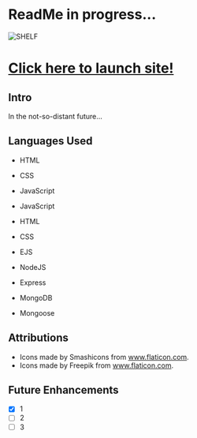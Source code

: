 # ReadMe in progress...

![SHELF](/images/readme/X.png/)

# [Click here to launch site!](https://witte-shelf.herokuapp.com/)

## Intro

In the not-so-distant future...

## Languages Used

* HTML
* CSS
* JavaScript

* JavaScript
* HTML
* CSS
* EJS
* NodeJS
* Express
* MongoDB
* Mongoose

## Attributions

* Icons made by Smashicons from www.flaticon.com.
* Icons made by Freepik from www.flaticon.com.


## Future Enhancements

- [x] 1
- [ ] 2
- [ ] 3
